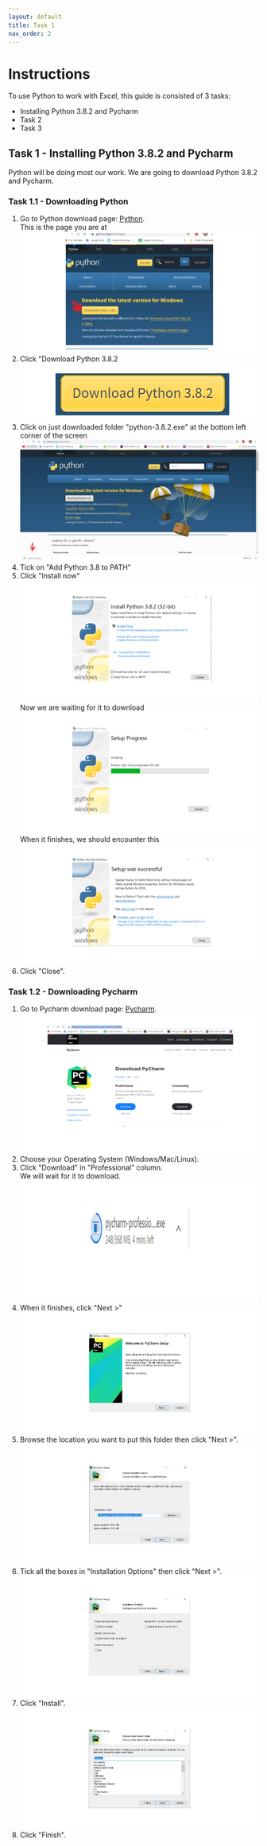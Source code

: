```yaml
---
layout: default
title: Task 1
nav_order: 2
---
```


# Instructions
To use Python to work with Excel, this guide is consisted of 3 tasks:
* Installing Python 3.8.2 and Pycharm
* Task 2
* Task 3




## Task 1 - Installing Python 3.8.2 and Pycharm
Python will be doing most our work. We are going to download Python 3.8.2 and Pycharm.

### Task 1.1 - Downloading Python
1. Go to Python download page: [Python](https://www.python.org/downloads/).  
This is the page you are at
![Download Python](https://github.com/Phil-CST-BCIT/Phil-Antony-docs/blob/gh-pages/assets/images/python-download-page.png?raw=true "Download page")
2. Click "Download Python 3.8.2  
![Button](https://github.com/Phil-CST-BCIT/Phil-Antony-docs/blob/gh-pages/assets/images/download-button%20.png?raw=true "Download Button")
3. Click on just downloaded folder "python-3.8.2.exe" at the bottom left corner of the screen 
![Folder](https://github.com/Phil-CST-BCIT/Phil-Antony-docs/blob/gh-pages/assets/images/folder.png?raw=true "Folder")
4. Tick on "Add Python 3.8 to PATH" 
5. Click "Install now"  
![Install](https://github.com/Phil-CST-BCIT/Phil-Antony-docs/blob/gh-pages/assets/images/install.png?raw=true "Install")  
Now we are waiting for it to download  
![Progress](https://github.com/Phil-CST-BCIT/Phil-Antony-docs/blob/gh-pages/assets/images/set-up-progress.png?raw=true "Progress")  
When it finishes, we should encounter this
![Done](https://github.com/Phil-CST-BCIT/Phil-Antony-docs/blob/gh-pages/assets/images/done.png?raw=true "Done")  
6. Click "Close".

### Task 1.2 - Downloading Pycharm
1. Go to Pycharm download page: [Pycharm](https://www.jetbrains.com/pycharm/download/#section=windows).
![Download Pycharm](https://github.com/Phil-CST-BCIT/Phil-Antony-docs/blob/gh-pages/assets/images/download-pycharm.png?raw=true "Download Pycharm")
2. Choose your Operating System (Windows/Mac/Linux).
3. Click "Download" in "Professional" column.  
We will wait for it to download.
![Wait](https://github.com/Phil-CST-BCIT/Phil-Antony-docs/blob/gh-pages/assets/images/pycharmwait.png?raw=true "Wait")
4. When it finishes, click "Next >"  
![Next](https://github.com/Phil-CST-BCIT/Phil-Antony-docs/blob/gh-pages/assets/images/next.png?raw=true "Next")
5. Browse the location you want to put this folder then click "Next >".
![Browse](https://github.com/Phil-CST-BCIT/Phil-Antony-docs/blob/gh-pages/assets/images/browse-location.png?raw=true "Browse")
6. Tick all the boxes in "Installation Options" then click "Next >".  
![Option](https://github.com/Phil-CST-BCIT/Phil-Antony-docs/blob/gh-pages/assets/images/installation-option.png?raw=true "Option")
7. Click "Install".
![Install](https://github.com/Phil-CST-BCIT/Phil-Antony-docs/blob/gh-pages/assets/images/install-it.png?raw=true "Install")
8. Click "Finish".
